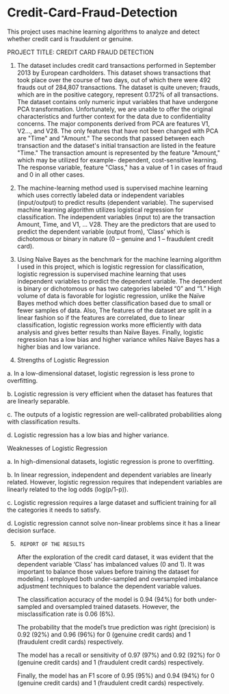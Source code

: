 # Credit-Card-Fraud-Detection
This project uses machine learning algorithms  to analyze and detect whether credit card is fraudulent or genuine. 

PROJECT TITLE: CREDIT CARD FRAUD DETECTION

1.	 The dataset includes credit card transactions performed in September 2013 by European cardholders. This dataset shows transactions that took place over     the course of two days, out of which there were 492 frauds out of 284,807 transactions. The dataset is quite uneven; frauds, which are in the positive     category, represent 0.172% of all transactions.
    The dataset contains only numeric input variables that have undergone PCA transformation. Unfortunately, we are unable to offer the original               characteristics and further context for the data due to confidentiality concerns. The major components derived from PCA are features V1, V2..., and         V28. The only features that have not been changed with PCA are "Time" and "Amount." The seconds that passed between each transaction and the dataset's     initial transaction are listed in the feature "Time." The transaction amount is represented by the feature "Amount," which may be utilized for example-     dependent, cost-sensitive learning. The response variable, feature "Class," has a value of 1 in cases of fraud and 0 in all other cases.

2.	 The machine-learning method used is supervised machine learning which uses correctly labeled data or independent variables (input/output) to predict       results (dependent variable). The supervised machine learning algorithm utilizes logistical regression for classification. The independent variables       (input to) are the transaction Amount, Time, and V1, ... V28. They are the predictors that are used to predict the dependent variable (output from),       ‘Class’ which is dichotomous or binary in nature (0 – genuine and 1 – fraudulent credit card).

3.	 Using Naïve Bayes as the benchmark for the machine learning algorithm I used in this project, which is logistic regression for classification, logistic     regression is supervised machine learning that uses independent variables to predict the dependent variable. The dependent is binary or dichotomous or     has two categories labeled “0” and “1.” High volume of data is favorable for logistic regression, unlike the Naïve Bayes method which does better           classification based due to small or fewer samples of data. Also, The features of the dataset are split in a linear fashion so if the features are         correlated, due to linear classification, logistic regression works more efficiently with data analysis and gives better results than Naïve Bayes.         Finally, logistic regression has a low bias and higher variance whiles Naïve Bayes has a higher bias and low variance.

4.	Strengths of Logistic Regression

   a.	In a low-dimensional dataset, logistic regression is less prone to overfitting.

   b.	Logistic regression is very efficient when the dataset has features that are linearly separable.

   c.	The outputs of a logistic regression are well-calibrated probabilities along with classification results.

   d.	Logistic regression has a low bias and higher variance.

Weaknesses of Logistic Regression
   
   a.	In high-dimensional datasets, logistic regression is prone to overfitting.

   b.	In linear regression, independent and dependent variables are linearly related. However, logistic regression requires that independent variables           are linearly related to the log odds (log(p/1-p)).

   c.	Logistic regression requires a large dataset and sufficient training for all the categories it needs to satisfy.

   d.	Logistic regression cannot solve non-linear problems since it has a linear decision surface.

5.		REPORT OF THE RESULTS
      After the exploration of the credit card dataset, it was evident that the dependent variable ‘Class’ has imbalanced values (0 and 1). It was               important      to balance those values before training the dataset for modeling. I employed both under-sampled and oversampled imbalance adjustment         techniques to          balance the dependent variable values.

      The classification accuracy of the model is 0.94 (94%) for both under-sampled and oversampled trained datasets. However, the misclassification rate         is 0.06 (6%). 

      The probability that the model’s true prediction was right (precision) is 0.92 (92%) and 0.96 (96%) for 0 (genuine credit cards) and 1 (fraudulent         credit cards) respectively.

      The model has a recall or sensitivity of 0.97 (97%) and 0.92 (92%) for 0 (genuine credit cards) and 1 (fraudulent credit cards) respectively.
   
      Finally, the model has an F1 score of 0.95 (95%) and 0.94 (94%) for 0 (genuine credit cards) and 1 (fraudulent credit cards) respectively.
